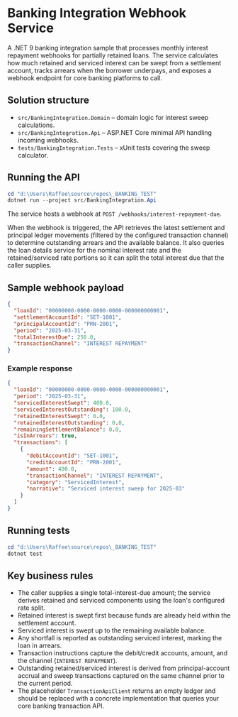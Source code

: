 # Banking Integration Webhook Service

A .NET 9 banking integration sample that processes monthly interest repayment webhooks for partially retained loans. The service calculates how much retained and serviced interest can be swept from a settlement account, tracks arrears when the borrower underpays, and exposes a webhook endpoint for core banking platforms to call.

## Solution structure

- `src/BankingIntegration.Domain` – domain logic for interest sweep calculations.
- `src/BankingIntegration.Api` – ASP.NET Core minimal API handling incoming webhooks.
- `tests/BankingIntegration.Tests` – xUnit tests covering the sweep calculator.

## Running the API

```powershell
cd "d:\Users\Raffee\source\repos\_BANKING_TEST"
dotnet run --project src/BankingIntegration.Api
```

The service hosts a webhook at `POST /webhooks/interest-repayment-due`.

When the webhook is triggered, the API retrieves the latest settlement and principal ledger movements (filtered by the configured transaction channel) to determine outstanding arrears and the available balance. It also queries the loan details service for the nominal interest rate and the retained/serviced rate portions so it can split the total interest due that the caller supplies.

## Sample webhook payload

```json
{
  "loanId": "00000000-0000-0000-0000-000000000001",
  "settlementAccountId": "SET-1001",
  "principalAccountId": "PRN-2001",
  "period": "2025-03-31",
  "totalInterestDue": 250.0,
  "transactionChannel": "INTEREST REPAYMENT"
}
```

### Example response

```json
{
  "loanId": "00000000-0000-0000-0000-000000000001",
  "period": "2025-03-31",
  "servicedInterestSwept": 400.0,
  "servicedInterestOutstanding": 100.0,
  "retainedInterestSwept": 0.0,
  "retainedInterestOutstanding": 0.0,
  "remainingSettlementBalance": 0.0,
  "isInArrears": true,
  "transactions": [
    {
      "debitAccountId": "SET-1001",
      "creditAccountId": "PRN-2001",
      "amount": 400.0,
      "transactionChannel": "INTEREST REPAYMENT",
      "category": "ServicedInterest",
      "narrative": "Serviced interest sweep for 2025-03"
    }
  ]
}
```

## Running tests

```powershell
cd "d:\Users\Raffee\source\repos\_BANKING_TEST"
dotnet test
```

## Key business rules

- The caller supplies a single total-interest-due amount; the service derives retained and serviced components using the loan's configured rate split.
- Retained interest is swept first because funds are already held within the settlement account.
- Serviced interest is swept up to the remaining available balance.
- Any shortfall is reported as outstanding serviced interest, marking the loan in arrears.
- Transaction instructions capture the debit/credit accounts, amount, and the channel (`INTEREST REPAYMENT`).
- Outstanding retained/serviced interest is derived from principal-account accrual and sweep transactions captured on the same channel prior to the current period.
- The placeholder `TransactionApiClient` returns an empty ledger and should be replaced with a concrete implementation that queries your core banking transaction API.

